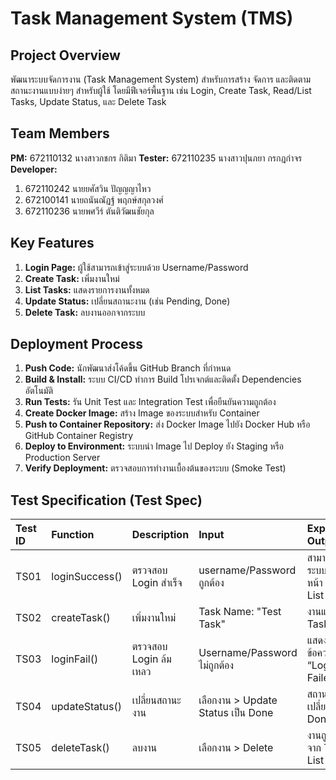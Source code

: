 # Task Management System (TMS)

## Project Overview
พัฒนาระบบจัดการงาน (Task Management System) สำหรับการสร้าง จัดการ และติดตามสถานะงานแบบง่ายๆ สำหรับผู้ใช้ โดยมีฟีเจอร์พื้นฐาน เช่น Login, Create Task, Read/List Tasks, Update Status, และ Delete Task

## Team Members
**PM:** 672110132 นางสาวกชกร กิติมา
**Tester:** 672110235 นางสาวปุนภยา กรกฎกำจร
**Developer:**
  1. 672110242 นายยศัสวิน ปัญญญาไหว
  2. 672100141 นายถนันณัฏฐ์ พฤกษ์สกุลวงศ์
  3. 672110236 นายพศวีร์ ตันติวัฒนชัยกุล
 
## Key Features
1.  **Login Page:** ผู้ใช้สามารถเข้าสู่ระบบด้วย Username/Password
2.  **Create Task:** เพิ่มงานใหม่
3.  **List Tasks:** แสดงรายการงานทั้งหมด
4.  **Update Status:** เปลี่ยนสถานะงาน (เช่น Pending, Done)
5.  **Delete Task:** ลบงานออกจากระบบ

## Deployment Process
1.  **Push Code:** นักพัฒนาส่งโค้ดขึ้น GitHub Branch ที่กำหนด
2.  **Build & Install:** ระบบ CI/CD ทำการ Build โปรเจกต์และติดตั้ง Dependencies อัตโนมัติ
3.  **Run Tests:** รัน Unit Test และ Integration Test เพื่อยืนยันความถูกต้อง
4.  **Create Docker Image:** สร้าง Image ของระบบสำหรับ Container
5.  **Push to Container Repository:** ส่ง Docker Image ไปยัง Docker Hub หรือ GitHub Container Registry
6.  **Deploy to Environment:** ระบบนำ Image ไป Deploy ยัง Staging หรือ Production Server
7.  **Verify Deployment:** ตรวจสอบการทำงานเบื้องต้นของระบบ (Smoke Test)

## Test Specification (Test Spec)

| Test ID | Function | Description | Input | Expected Output | Assigned Role |
| :--- | :--- | :--- | :--- | :--- | :--- |
| TS01 | loginSuccess() | ตรวจสอบ Login สำเร็จ | username/Password ถูกต้อง | สามารถเข้าสู่ระบบและไปหน้า Task List | Developer (Dev1) |
| TS02 | createTask() | เพิ่มงานใหม่ | Task Name: "Test Task" | งานแสดงใน Task List | Developer (Dev1) |
| TS03 | loginFail() | ตรวจสอบ Login ล้มเหลว | Username/Password ไม่ถูกต้อง | แสดงข้อความ “Login Failed” | Developer (Dev2) |
| TS04 | updateStatus() | เปลี่ยนสถานะงาน | เลือกงาน > Update Status เป็น Done | สถานะงานเปลี่ยนเป็น Done | Developer (Dev2) |
| TS05 | deleteTask() | ลบงาน | เลือกงาน > Delete | งานถูกลบจาก Task List | Developer (Dev3) |
